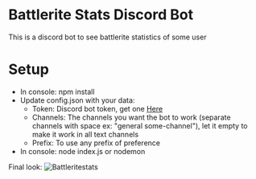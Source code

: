 # Battlerite Stats Discord Bot

This is a discord bot to see battlerite statistics of some user

# Setup

  - In console: npm install
  - Update config.json with your data:
    - Token: Discord bot token, get one [Here](https://discordapp.com/developers/applications/me/290761802139303937)
    - Channels: The channels you want the bot to work (separate channels with space ex: "general some-channel"), let it empty to make it work in all text channels
    - Prefix: To use any prefix of preference
 - In console: node index.js or nodemon

Final look:
![Battleritestats](https://cdn.discordapp.com/attachments/306687659969871872/307769651096715267/unknown.png)
